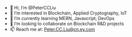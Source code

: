 - 👋 Hi, I’m @PeterCCLiu
- 👀 I’m interested in Blockchain, Applied Cryptography, IoT
- 🌱 I’m currently learning MERN, Javascript; DevOps
- 💞️ I’m looking to collaborate on Blockchain R&D projects
- 📫 Reach me at: Peter.CC.Liu@cn.ey.com

<!---
PeterCCLiu/PeterCCLiu is a ✨ special ✨ repository because its `README.md` (this file) appears on your GitHub profile.
You can click the Preview link to take a look at your changes.
--->
